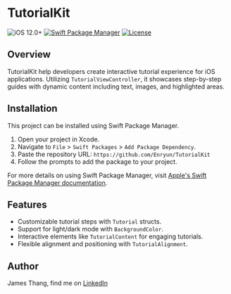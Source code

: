 # TutorialKit

![iOS 12.0+](https://img.shields.io/badge/iOS-12.0%2B-blue.svg)
[![Swift Package Manager](https://img.shields.io/badge/Swift%20Package%20Manager-compatible-brightgreen.svg)](https://github.com/apple/swift-package-manager)
[![License](https://img.shields.io/badge/license-MIT-blue.svg?style=flat)](http://mit-license.org)

## Overview
TutorialKit help developers create interactive tutorial experience for iOS applications. Utilizing `TutorialViewController`, it showcases step-by-step guides with dynamic content including text, images, and highlighted areas.

 ## Installation
This project can be installed using Swift Package Manager.

1. Open your project in Xcode.
2. Navigate to `File` > `Swift Packages` > `Add Package Dependency`.
3. Paste the repository URL: `https://github.com/Enryun/TutorialKit`
4. Follow the prompts to add the package to your project.

For more details on using Swift Package Manager, visit [Apple's Swift Package Manager documentation](https://swift.org/package-manager/).

## Features
- Customizable tutorial steps with `Tutorial` structs.
- Support for light/dark mode with `BackgroundColor`.
- Interactive elements like `TutorialContent` for engaging tutorials.
- Flexible alignment and positioning with `TutorialAlignment`.

## Author
James Thang, find me on [LinkedIn]([https://www.linkedin.com/in/jamessedlacekjr/](https://www.linkedin.com/in/jamesthang/))
